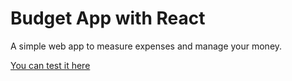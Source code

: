 # Budget App with React

A simple web app to measure expenses and manage your money.

[You can test it here](https://georgesteel.github.io/react-budget-app)
